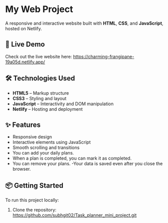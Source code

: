 # My Web Project

A responsive and interactive website built with **HTML**, **CSS**, and **JavaScript**, hosted on Netlify.

## 🚀 Live Demo

Check out the live website here: https://charming-frangipane-19a05d.netlify.app/

## 🛠️ Technologies Used

- **HTML5** – Markup structure
- **CSS3** – Styling and layout
- **JavaScript** – Interactivity and DOM manipulation
- **Netlify** – Hosting and deployment
  
## ✨ Features

- Responsive design
- Interactive elements using JavaScript
- Smooth scrolling and transitions
- You can add your daily plans.
- When a plan is completed, you can mark it as completed.
- You can remove your plans.
-Your data is saved even after you close the browser.

## 📦 Getting Started

To run this project locally:

1. Clone the repository:
  https://github.com/subhgit02/Task_planner_mini_project.git
